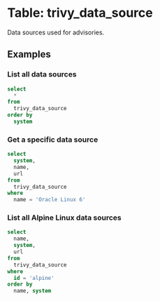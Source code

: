 # Table: trivy_data_source

Data sources used for advisories.

## Examples

### List all data sources

```sql
select
  *
from
  trivy_data_source
order by
  system
```

### Get a specific data source

```sql
select
  system,
  name,
  url
from
  trivy_data_source
where
  name = 'Oracle Linux 6'
```

### List all Alpine Linux data sources

```sql
select
  name,
  system,
  url
from
  trivy_data_source
where
  id = 'alpine'
order by
  name, system
```
